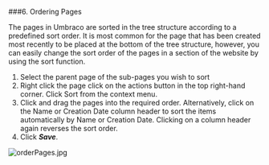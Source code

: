 ###6. Ordering Pages

The pages in Umbraco are sorted in the tree structure according to a predefined sort  order. It is most common for the page  that  has  been  created most recently  to be placed  at the bottom of the tree structure, however,  you can  easily change the sort  order of the pages in a section of the website by using  the sort function.

1.    Select  the parent page  of the sub-pages you wish to sort
2. 	Right click the page  click on the actions button in the top right-hand corner.  Click Sort from the context menu.
3. 	Click and drag the pages into the required  order. Alternatively, click on the Name  or Creation  Date column  header to sort  the items automatically by Name  or Creation  Date. Clicking on a column  header again  reverses the sort  order.
4.    Click ***Save***.

![orderPages.jpg](images/orderPages.jpg)